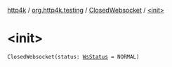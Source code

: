 [http4k](../../index.md) / [org.http4k.testing](../index.md) / [ClosedWebsocket](index.md) / [&lt;init&gt;](./-init-.md)

# &lt;init&gt;

`ClosedWebsocket(status: `[`WsStatus`](../../org.http4k.websocket/-ws-status/index.md)` = NORMAL)`